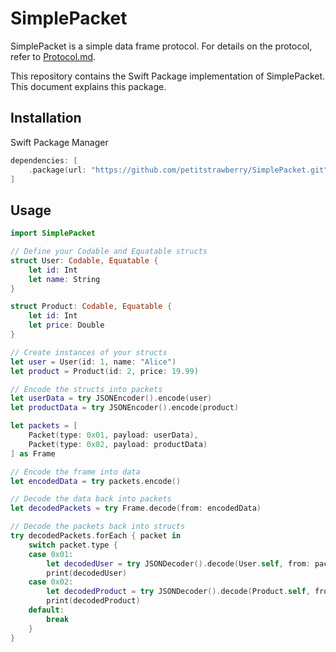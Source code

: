 # SimplePacket

SimplePacket is a simple data frame protocol.
For details on the protocol, refer to [Protocol.md](Protocol.md).

This repository contains the Swift Package implementation of SimplePacket.
This document explains this package.

## Installation

Swift Package Manager

```swift
dependencies: [
    .package(url: "https://github.com/petitstrawberry/SimplePacket.git", from: "1.0.0")
]
```

## Usage

```swift
import SimplePacket

// Define your Codable and Equatable structs
struct User: Codable, Equatable {
    let id: Int
    let name: String
}

struct Product: Codable, Equatable {
    let id: Int
    let price: Double
}

// Create instances of your structs
let user = User(id: 1, name: "Alice")
let product = Product(id: 2, price: 19.99)

// Encode the structs into packets
let userData = try JSONEncoder().encode(user)
let productData = try JSONEncoder().encode(product)

let packets = [
    Packet(type: 0x01, payload: userData),
    Packet(type: 0x02, payload: productData)
] as Frame

// Encode the frame into data
let encodedData = try packets.encode()

// Decode the data back into packets
let decodedPackets = try Frame.decode(from: encodedData)

// Decode the packets back into structs
try decodedPackets.forEach { packet in
    switch packet.type {
    case 0x01:
        let decodedUser = try JSONDecoder().decode(User.self, from: packet.payload)
        print(decodedUser)
    case 0x02:
        let decodedProduct = try JSONDecoder().decode(Product.self, from: packet.payload)
        print(decodedProduct)
    default:
        break
    }
}
```
